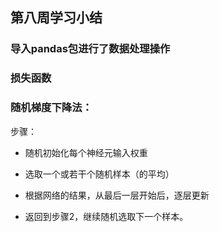 ##  第八周学习小结

### 导入pandas包进行了数据处理操作

### 损失函数

### 随机梯度下降法：

   步骤：

   -  随机初始化每个神经元输入权重
   
   -  选取一个或若干个随机样本（的平均）
   
   -  根据网络的结果，从最后一层开始后，逐层更新
   
   -  返回到步骤2，继续随机选取下一个样本。



